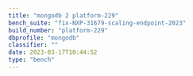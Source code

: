 ```yaml
---
title: "mongodb 2 platform-229"
bench_suite: "fix-NXP-31679-scaling-endpoint-2023"
build_number: "platform-229"
dbprofile: "mongodb"
classifier: ""
date: 2023-03-17T10:44:52
type: "bench"
---
```

